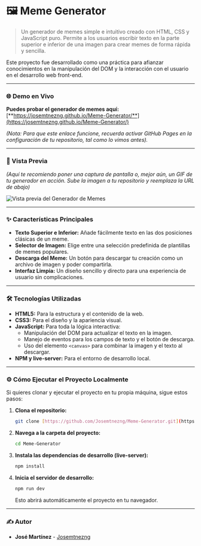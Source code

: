 # 🖼️ Meme Generator

> Un generador de memes simple e intuitivo creado con HTML, CSS y JavaScript puro. Permite a los usuarios escribir texto en la parte superior e inferior de una imagen para crear memes de forma rápida y sencilla.

Este proyecto fue desarrollado como una práctica para afianzar conocimientos en la manipulación del DOM y la interacción con el usuario en el desarrollo web front-end.

---

### 🌐 Demo en Vivo

**Puedes probar el generador de memes aquí:** [**https://josemtnezng.github.io/Meme-Generator/**](https://josemtnezng.github.io/Meme-Generator/)

*(Nota: Para que este enlace funcione, recuerda activar GitHub Pages en la configuración de tu repositorio, tal como lo vimos antes).*

---

### 📸 Vista Previa

*(Aquí te recomiendo poner una captura de pantalla o, mejor aún, un GIF de tu generador en acción. Sube la imagen a tu repositorio y reemplaza la URL de abajo)*

![Vista previa del Generador de Memes](URL_DE_TU_IMAGEN_O_GIF_AQUI)

---

### ✨ Características Principales

- **Texto Superior e Inferior:** Añade fácilmente texto en las dos posiciones clásicas de un meme.
- **Selector de Imagen:** Elige entre una selección predefinida de plantillas de memes populares.
- **Descarga del Meme:** Un botón para descargar tu creación como un archivo de imagen y poder compartirla.
- **Interfaz Limpia:** Un diseño sencillo y directo para una experiencia de usuario sin complicaciones.

---

### 🛠️ Tecnologías Utilizadas

- **HTML5:** Para la estructura y el contenido de la web.
- **CSS3:** Para el diseño y la apariencia visual.
- **JavaScript:** Para toda la lógica interactiva:
  - Manipulación del DOM para actualizar el texto en la imagen.
  - Manejo de eventos para los campos de texto y el botón de descarga.
  - Uso del elemento `<canvas>` para combinar la imagen y el texto al descargar.
- **NPM y live-server:** Para el entorno de desarrollo local.

---

### ⚙️ Cómo Ejecutar el Proyecto Localmente

Si quieres clonar y ejecutar el proyecto en tu propia máquina, sigue estos pasos:

1.  **Clona el repositorio:**
    ```bash
    git clone [https://github.com/Josemtnezng/Meme-Generator.git](https://github.com/Josemtnezng/Meme-Generator.git)
    ```

2.  **Navega a la carpeta del proyecto:**
    ```bash
    cd Meme-Generator
    ```

3.  **Instala las dependencias de desarrollo (live-server):**
    ```bash
    npm install
    ```

4.  **Inicia el servidor de desarrollo:**
    ```bash
    npm run dev
    ```
    Esto abrirá automáticamente el proyecto en tu navegador.

---

### ✍️ Autor

- **José Martínez** - [Josemtnezng](https://github.com/Josemtnezng)
